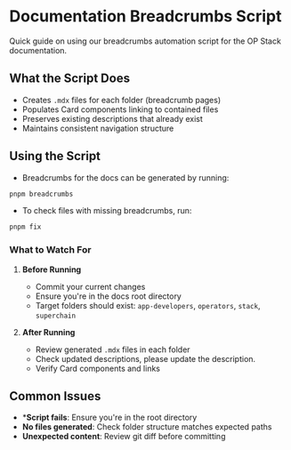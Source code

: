 # Documentation Breadcrumbs Script

Quick guide on using our breadcrumbs automation script for the OP Stack documentation.

## What the Script Does

*   Creates `.mdx` files for each folder (breadcrumb pages)
*   Populates Card components linking to contained files
*   Preserves existing descriptions that already exist
*   Maintains consistent navigation structure

## Using the Script

*   Breadcrumbs for the docs can be generated by running:

```bash
pnpm breadcrumbs
```

*   To check files with missing breadcrumbs, run:

```bash
pnpm fix
```

### What to Watch For

1. **Before Running**
   *   Commit your current changes
   *   Ensure you're in the docs root directory
   *   Target folders should exist: `app-developers`, `operators`, `stack`, `superchain`

2. **After Running**
   *   Review generated `.mdx` files in each folder
   *   Check updated descriptions, please update the description.
   *   Verify Card components and links

## Common Issues

*   ***Script fails**: Ensure you're in the root directory
*   **No files generated**: Check folder structure matches expected paths
*   **Unexpected content**: Review git diff before committing
